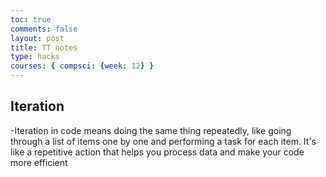 ```yaml
---
toc: true
comments: false
layout: post
title: TT notes
type: hacks
courses: { compsci: {week: 12} }
---
```


## Iteration
-Iteration in code means doing the same thing repeatedly, like going through a list of items one by one and performing a task for each item. It's like a repetitive action that helps you process data and make your code more efficient